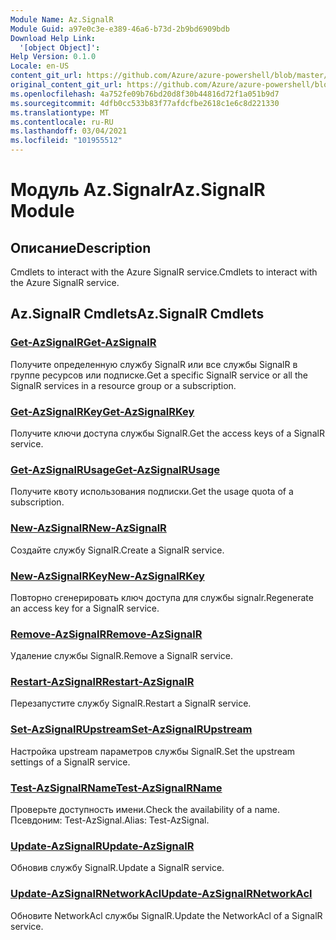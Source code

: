 ```yaml
---
Module Name: Az.SignalR
Module Guid: a97e0c3e-e389-46a6-b73d-2b9bd6909bdb
Download Help Link:
  '[object Object]': 
Help Version: 0.1.0
Locale: en-US
content_git_url: https://github.com/Azure/azure-powershell/blob/master/src/SignalR/SignalR/help/Az.SignalR.md
original_content_git_url: https://github.com/Azure/azure-powershell/blob/master/src/SignalR/SignalR/help/Az.SignalR.md
ms.openlocfilehash: 4a752fe09b76bd20d8f30b44816d72f1a051b9d7
ms.sourcegitcommit: 4dfb0cc533b83f77afdcfbe2618c1e6c8d221330
ms.translationtype: MT
ms.contentlocale: ru-RU
ms.lasthandoff: 03/04/2021
ms.locfileid: "101955512"
---
```

# <span data-ttu-id="b5253-101">Модуль Az.Signalr</span><span class="sxs-lookup"><span data-stu-id="b5253-101">Az.SignalR Module</span></span>
## <span data-ttu-id="b5253-102">Описание</span><span class="sxs-lookup"><span data-stu-id="b5253-102">Description</span></span>
<span data-ttu-id="b5253-103">Cmdlets to interact with the Azure SignalR service.</span><span class="sxs-lookup"><span data-stu-id="b5253-103">Cmdlets to interact with the Azure SignalR service.</span></span>

## <span data-ttu-id="b5253-104">Az.SignalR Cmdlets</span><span class="sxs-lookup"><span data-stu-id="b5253-104">Az.SignalR Cmdlets</span></span>
### [<span data-ttu-id="b5253-105">Get-AzSignalR</span><span class="sxs-lookup"><span data-stu-id="b5253-105">Get-AzSignalR</span></span>](Get-AzSignalR.md)
<span data-ttu-id="b5253-106">Получите определенную службу SignalR или все службы SignalR в группе ресурсов или подписке.</span><span class="sxs-lookup"><span data-stu-id="b5253-106">Get a specific SignalR service or all the SignalR services in a resource group or a subscription.</span></span>

### [<span data-ttu-id="b5253-107">Get-AzSignalRKey</span><span class="sxs-lookup"><span data-stu-id="b5253-107">Get-AzSignalRKey</span></span>](Get-AzSignalRKey.md)
<span data-ttu-id="b5253-108">Получите ключи доступа службы SignalR.</span><span class="sxs-lookup"><span data-stu-id="b5253-108">Get the access keys of a SignalR service.</span></span>

### [<span data-ttu-id="b5253-109">Get-AzSignalRUsage</span><span class="sxs-lookup"><span data-stu-id="b5253-109">Get-AzSignalRUsage</span></span>](Get-AzSignalRUsage.md)
<span data-ttu-id="b5253-110">Получите квоту использования подписки.</span><span class="sxs-lookup"><span data-stu-id="b5253-110">Get the usage quota of a subscription.</span></span>

### [<span data-ttu-id="b5253-111">New-AzSignalR</span><span class="sxs-lookup"><span data-stu-id="b5253-111">New-AzSignalR</span></span>](New-AzSignalR.md)
<span data-ttu-id="b5253-112">Создайте службу SignalR.</span><span class="sxs-lookup"><span data-stu-id="b5253-112">Create a SignalR service.</span></span>

### [<span data-ttu-id="b5253-113">New-AzSignalRKey</span><span class="sxs-lookup"><span data-stu-id="b5253-113">New-AzSignalRKey</span></span>](New-AzSignalRKey.md)
<span data-ttu-id="b5253-114">Повторно сгенерировать ключ доступа для службы signalr.</span><span class="sxs-lookup"><span data-stu-id="b5253-114">Regenerate an access key for a SignalR service.</span></span>

### [<span data-ttu-id="b5253-115">Remove-AzSignalR</span><span class="sxs-lookup"><span data-stu-id="b5253-115">Remove-AzSignalR</span></span>](Remove-AzSignalR.md)
<span data-ttu-id="b5253-116">Удаление службы SignalR.</span><span class="sxs-lookup"><span data-stu-id="b5253-116">Remove a SignalR service.</span></span>

### [<span data-ttu-id="b5253-117">Restart-AzSignalR</span><span class="sxs-lookup"><span data-stu-id="b5253-117">Restart-AzSignalR</span></span>](Restart-AzSignalR.md)
<span data-ttu-id="b5253-118">Перезапустите службу SignalR.</span><span class="sxs-lookup"><span data-stu-id="b5253-118">Restart a SignalR service.</span></span>

### [<span data-ttu-id="b5253-119">Set-AzSignalRUpstream</span><span class="sxs-lookup"><span data-stu-id="b5253-119">Set-AzSignalRUpstream</span></span>](Set-AzSignalRUpstream.md)
<span data-ttu-id="b5253-120">Настройка upstream параметров службы SignalR.</span><span class="sxs-lookup"><span data-stu-id="b5253-120">Set the upstream settings of a SignalR service.</span></span>

### [<span data-ttu-id="b5253-121">Test-AzSignalRName</span><span class="sxs-lookup"><span data-stu-id="b5253-121">Test-AzSignalRName</span></span>](Test-AzSignalRName.md)
<span data-ttu-id="b5253-122">Проверьте доступность имени.</span><span class="sxs-lookup"><span data-stu-id="b5253-122">Check the availability of a name.</span></span> <span data-ttu-id="b5253-123">Псевдоним: Test-AzSignal.</span><span class="sxs-lookup"><span data-stu-id="b5253-123">Alias: Test-AzSignal.</span></span>

### [<span data-ttu-id="b5253-124">Update-AzSignalR</span><span class="sxs-lookup"><span data-stu-id="b5253-124">Update-AzSignalR</span></span>](Update-AzSignalR.md)
<span data-ttu-id="b5253-125">Обновив службу SignalR.</span><span class="sxs-lookup"><span data-stu-id="b5253-125">Update a SignalR service.</span></span>

### [<span data-ttu-id="b5253-126">Update-AzSignalRNetworkAcl</span><span class="sxs-lookup"><span data-stu-id="b5253-126">Update-AzSignalRNetworkAcl</span></span>](Update-AzSignalRNetworkAcl.md)
<span data-ttu-id="b5253-127">Обновите NetworkAcl службы SignalR.</span><span class="sxs-lookup"><span data-stu-id="b5253-127">Update the NetworkAcl of a SignalR service.</span></span>

